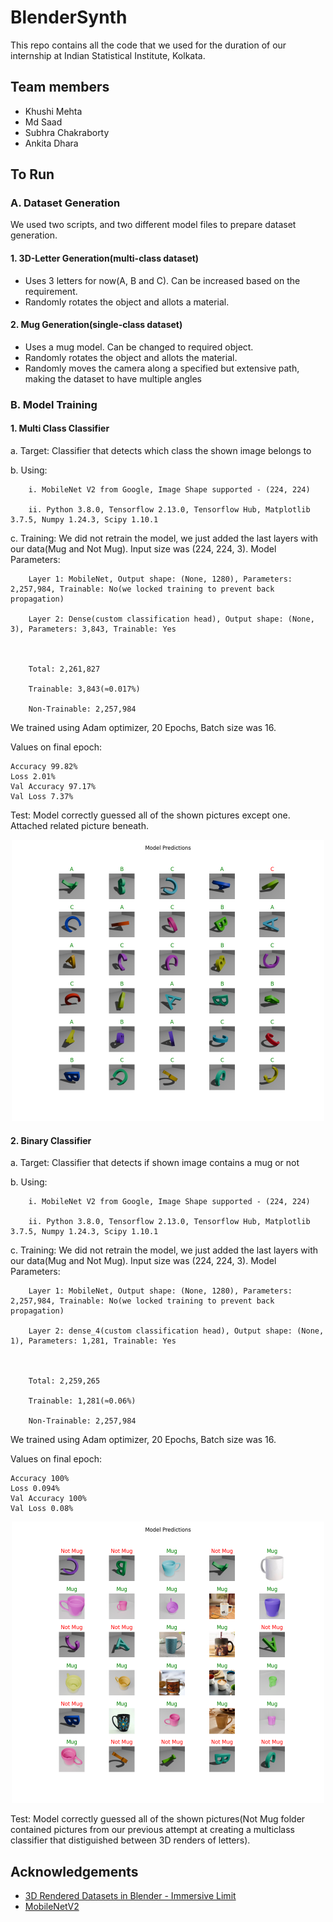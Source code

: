 
# BlenderSynth

This repo contains all the code that we used for the duration of our internship at Indian Statistical Institute, Kolkata.




## Team members

- Khushi Mehta
- Md Saad
- Subhra Chakraborty
- Ankita Dhara



## To Run

### A. Dataset Generation

We used two scripts, and two different model files to prepare dataset generation.

#### 1. 3D-Letter Generation(multi-class dataset)
- Uses 3 letters for now(A, B and C). Can be increased based on the requirement.
- Randomly rotates the object and allots a material.


#### 2. Mug Generation(single-class dataset)
- Uses a mug model. Can be changed to required object.
- Randomly rotates the object and allots the material.
- Randomly moves the camera along a specified but extensive path, making the dataset to have multiple angles

### B. Model Training

#### 1. Multi Class Classifier
a. Target: Classifier that detects which class the shown image belongs to

b. Using:
```
	i. MobileNet V2 from Google, Image Shape supported - (224, 224)

	ii. Python 3.8.0, Tensorflow 2.13.0, Tensorflow Hub, Matplotlib 3.7.5, Numpy 1.24.3, Scipy 1.10.1
```
c. Training: We did not retrain the model, we just added the last layers with our data(Mug and Not Mug). Input size was (224, 224, 3). 
Model Parameters:
```
	Layer 1: MobileNet, Output shape: (None, 1280), Parameters: 2,257,984, Trainable: No(we locked training to prevent back propagation)

	Layer 2: Dense(custom classification head), Output shape: (None, 3), Parameters: 3,843, Trainable: Yes



	Total: 2,261,827

	Trainable: 3,843(≈0.017%)

	Non-Trainable: 2,257,984
```

We trained using Adam optimizer, 20 Epochs, Batch size was 16.

Values on final epoch: 
```
Accuracy 99.82%
Loss 2.01%
Val Accuracy 97.17% 
Val Loss 7.37%
```

Test: Model correctly guessed all of the shown pictures except one. Attached related picture beneath.
<p align="center">
<img src="images/multiclass.png" alt="Multi Class Prediction" width=500>
</p>

#### 2. Binary Classifier
a. Target: Classifier that detects if shown image contains a mug or not

b. Using:
```  
    i. MobileNet V2 from Google, Image Shape supported - (224, 224)

	ii. Python 3.8.0, Tensorflow 2.13.0, Tensorflow Hub, Matplotlib 3.7.5, Numpy 1.24.3, Scipy 1.10.1 
```

c. Training: We did not retrain the model, we just added the last layers with our data(Mug and Not Mug). Input size was (224, 224, 3). 
Model Parameters:
```
	Layer 1: MobileNet, Output shape: (None, 1280), Parameters: 2,257,984, Trainable: No(we locked training to prevent back propagation)

	Layer 2: dense_4(custom classification head), Output shape: (None, 1), Parameters: 1,281, Trainable: Yes



	Total: 2,259,265

	Trainable: 1,281(≈0.06%)

	Non-Trainable: 2,257,984
```


We trained using Adam optimizer, 20 Epochs, Batch size was 16.

Values on final epoch: 
```
Accuracy 100%
Loss 0.094%
Val Accuracy 100%
Val Loss 0.08%
```


<p align="center">
<img src="images/binaryclassifier.png" alt="Binary Prediction" width=500>
</p>

Test: Model correctly guessed all of the shown pictures(Not Mug folder contained pictures from our previous attempt at creating a multiclass classifier that distiguished between 3D renders of letters).
## Acknowledgements

 - [3D Rendered Datasets in Blender - Immersive Limit](https://www.youtube.com/watch?v=E1Pqpfg5kSo&list=PLq7npTWbkgVD9KdMI_EekeaRcM7vFXCT0)
 - [MobileNetV2](https://www.kaggle.com/models/google/mobilenet-v2/tensorFlow2/100-224-feature-vector/1?tfhub-redirect=true)
